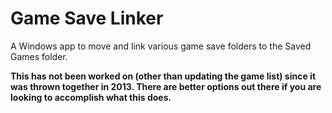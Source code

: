 # Game Save Linker

A Windows app to move and link various game save folders to the Saved Games folder.

**This has not been worked on (other than updating the game list) since it was thrown together in 2013.  There are better options out there if you are looking to accomplish what this does.**
